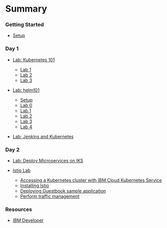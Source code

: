 # Summary

<!-- Rules of SUMMARY.md are here: https://docs.gitbook.com/integrations/github/content-configuration#summary -->
<!-- All headings MUST be THREE hashmarks (###) -->
<!-- Indented bullets (4 spaces) will make the first line be a section -->

### Getting Started

* [Setup](pre-work/README.md)

### Day 1
* [Lab: Kubernetes 101](generatedContent/kube101/README.md)
    * [Lab 1](generatedContent/kube101/Lab1/README.md)
    * [Lab 2](generatedContent/kube101/Lab2/README.md)
    * [Lab 3](generatedContent/kube101/Lab3/README.md)

* [Lab: helm101](generatedContent/helm101/README.md)
    * [Setup](helm-setup/README.md)
    * [Lab 0](generatedContent/helm101/Lab0/README.md)
    * [Lab 1](generatedContent/helm101/Lab1/README.md)
    * [Lab 2](generatedContent/helm101/Lab2/README.md)
    * [Lab 3](generatedContent/helm101/Lab3/README.md)
    * [Lab 4](generatedContent/helm101/Lab4/README.md)
    
* [Lab: Jenkins and Kubernetes](generatedContent/app-modernization-cicd-lab-iks/README.md)

### Day 2
* [Lab: Deploy Microservices on IKS](generatedContent/spring-boot-microservices-on-kubernetes/README_deployment.md)

* [Istio Lab](generatedContent/istio101/README.md)
    * [Accessing a Kubernetes cluster with IBM Cloud Kubernetes Service](generatedContent/istio101/exercise-1/README.md)
    * [Installing Istio](generatedContent/istio101/exercise-2/README.md)
    * [Deploying Guestbook sample application](generatedContent/istio101/exercise-3/README.md) 
    * [Perform traffic management](generatedContent/istio101/exercise-6/README.md)


### Resources

* [IBM Developer](https://developer.ibm.com)